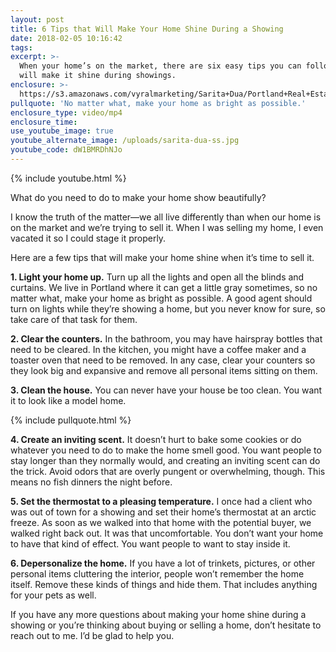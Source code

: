 ```yaml
---
layout: post
title: 6 Tips that Will Make Your Home Shine During a Showing
date: 2018-02-05 10:16:42
tags:
excerpt: >-
  When your home’s on the market, there are six easy tips you can follow that
  will make it shine during showings.
enclosure: >-
  https://s3.amazonaws.com/vyralmarketing/Sarita+Dua/Portland+Real+Estate+Agent-+6+Tips+that+Will+Make+Your+Home+Shine+During+a+Showing.mp4
pullquote: 'No matter what, make your home as bright as possible.'
enclosure_type: video/mp4
enclosure_time:
use_youtube_image: true
youtube_alternate_image: /uploads/sarita-dua-ss.jpg
youtube_code: dW1BMRDhNJo
---
```



{% include youtube.html %}

What do you need to do to make your home show beautifully?

I know the truth of the matter—we all live differently than when our home is on the market and we’re trying to sell it. When I was selling my home, I even vacated it so I could stage it properly.

Here are a few tips that will make your home shine when it’s time to sell it.

**1. Light your home up.** Turn up all the lights and open all the blinds and curtains. We live in Portland where it can get a little gray sometimes, so no matter what, make your home as bright as possible. A good agent should turn on lights while they’re showing a home, but you never know for sure, so take care of that task for them.

**2. Clear the counters.** In the bathroom, you may have hairspray bottles that need to be cleared. In the kitchen, you might have a coffee maker and a toaster oven that need to be removed. In any case, clear your counters so they look big and expansive and remove all personal items sitting on them.

**3. Clean the house.** You can never have your house be too clean. You want it to look like a model home.

{% include pullquote.html %}

**4. Create an inviting scent.** It doesn’t hurt to bake some cookies or do whatever you need to do to make the home smell good. You want people to stay longer than they normally would, and creating an inviting scent can do the trick. Avoid odors that are overly pungent or overwhelming, though. This means no fish dinners the night before.

**5. Set the thermostat to a pleasing temperature.** I once had a client who was out of town for a showing and set their home’s thermostat at an arctic freeze. As soon as we walked into that home with the potential buyer, we walked right back out. It was that uncomfortable. You don’t want your home to have that kind of effect. You want people to want to stay inside it.

**6. Depersonalize the home.** If you have a lot of trinkets, pictures, or other personal items cluttering the interior, people won’t remember the home itself. Remove these kinds of things and hide them. That includes anything for your pets as well.

If you have any more questions about making your home shine during a showing or you’re thinking about buying or selling a home, don’t hesitate to reach out to me. I’d be glad to help you.